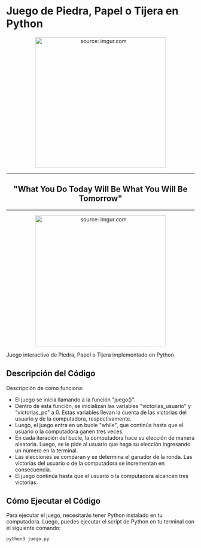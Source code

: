 # Juego de Piedra, Papel o Tijera en Python
<div align="center">
  <img src="https://i.imgur.com/9HLVd7Z.gif" alt="source: imgur.com" style="width: 350px;">
</div>

---

<h2 align="center"><strong>"What You Do Today Will Be What You Will Be Tomorrow"</strong></h2>

---

<div align="center">
  <a href="https://imgur.com/YijLU6u">
    <img src="https://i.imgur.com/YijLU6u.png" alt="source: imgur.com" style="width: 350px;">
  </a>
</div>

Juego interactivo de Piedra, Papel o Tijera implementado en Python.

## Descripción del Código

Descripción de cómo funciona:

- El juego se inicia llamando a la función "juego()".
- Dentro de esta función, se inicializan las variables "victorias_usuario" y "victorias_pc" a 0. Estas variables llevan la cuenta de las victorias del usuario y de la computadora, respectivamente.
- Luego, el juego entra en un bucle "while", que continúa hasta que el usuario o la computadora ganen tres veces.
- En cada iteración del bucle, la computadora hace su elección de manera aleatoria. Luego, se le pide al usuario que haga su elección ingresando un número en la terminal.
- Las elecciones se comparan y se determina el ganador de la ronda. Las victorias del usuario o de la computadora se incrementan en consecuencia.
- El juego continúa hasta que el usuario o la computadora alcancen tres victorias.

## Cómo Ejecutar el Código

Para ejecutar el juego, necesitarás tener Python instalado en tu computadora. Luego, puedes ejecutar el script de Python en tu terminal con el siguiente comando:

```bash
python3 juego.py

